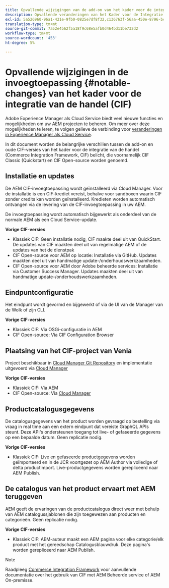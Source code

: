 ```yaml
---
title: Opvallende wijzigingen van de add-on van het kader voor de integratie van de handel (CIF)
description: Opvallende veranderingen van het Kader voor de Integratie van de Handel (CIF) in vergelijking met de oude CIF-versies.
exl-id: 5a526960-96a1-421e-9fb0-0825e7df8f32,c136763f-56aa-450e-8796-bc84bf6c205d
translation-type: tm+mt
source-git-commit: 7a52e4b62f5a18f9c68e5afb0d464bd11be732d2
workflow-type: tm+mt
source-wordcount: '453'
ht-degree: 5%

---
```


# Opvallende wijzigingen in de invoegtoepassing {#notable-changes} van het kader voor de integratie van de handel (CIF)

Adobe Experience Manager als Cloud Service biedt veel nieuwe functies en mogelijkheden om uw AEM projecten te beheren. Om meer over deze mogelijkheden te leren, te volgen gelieve de verbinding voor [veranderingen in Experience Manager als Cloud Service](/help/release-notes/aem-cloud-changes.md).

In dit document worden de belangrijke verschillen tussen de add-on en oude CIF-versies van het kader voor de integratie van de handel (Commerce Integration Framework, CIF) belicht, die voornamelijk CIF Classic (Quickstart) en CIF Open-source worden genoemd.

## Installatie en updates

De AEM CIF-invoegtoepassing wordt geïnstalleerd via Cloud Manager. Voor de installatie is een CIF-krediet vereist, behalve voor sandboxen waarin CIF zonder credits kan worden geïnstalleerd. Kredieten worden automatisch ontvangen via de levering van de CIF-invoegtoepassing in uw AEM.

De invoegtoepassing wordt automatisch bijgewerkt als onderdeel van de normale AEM als een Cloud Service-update.

**Vorige CIF-versies**

* Klassiek CIF: Geen installatie nodig, CIF maakte deel uit van QuickStart. De updates van CIF maakten deel uit van regelmatige AEM of de updates van het de dienstpak
* CIF Open-source voor AEM op locatie: Installatie via GitHub. Updates maakten deel uit van handmatige update-/onderhoudswerkzaamheden.
* CIF Open-source voor AEM door Adobe beheerde services: Installatie via Customer Success Manager. Updates maakten deel uit van handmatige update-/onderhoudswerkzaamheden.

## Eindpuntconfiguratie

Het eindpunt wordt gevormd en bijgewerkt of via de UI van de Manager van de Wolk of zijn CLI.

**Vorige CIF-versies**

* Klassiek CIF: Via OSGi-configuratie in AEM
* CIF Open-source: Via CIF Configuration Browser

## Plaatsing van het CIF-project van Venia

Project beschikbaar in [Cloud Manager Git Repository](https://docs.adobe.com/content/help/en/experience-manager-cloud-service/implementing/managing-code/integrating-with-git.html) en implementatie uitgevoerd via [Cloud Manager](https://docs.adobe.com/content/help/en/experience-manager-cloud-service/implementing/deploying/overview.html)

**Vorige CIF-versies**

* Klassiek CIF: Via AEM
* CIF Open-source: Via [Cloud Manager](https://docs.adobe.com/content/help/en/experience-manager-cloud-manager/using/introduction-to-cloud-manager.html)

## Productcatalogusgegevens

De catalogusgegevens van het product worden gevraagd op bestelling via vraag in real time aan een extern eindpunt dat vereiste GraphQL APIs steunt. Deze API&#39;s ondersteunen toegang tot live- of gefaseerde gegevens op een bepaalde datum. Geen replicatie nodig.

**Vorige CIF-versies**

* Klassiek CIF: Live en gefaseerde productgegevens worden geïmporteerd en in de JCR voortgezet op AEM Author via volledige of delta productimport. Live-productgegevens worden gerepliceerd naar AEM Publish.

## De catalogus van het product ervaart met AEM teruggeven

AEM geeft de ervaringen van de productcatalogus direct weer met behulp van AEM catalogussjablonen die zijn toegewezen aan producten en categorieën. Geen replicatie nodig.

**Vorige CIF-versies**

* Klassiek CIF: AEM-auteur maakt een AEM pagina voor elke categorie/elk product met het gereedschap Catalogusblauwdruk. Deze pagina&#39;s worden gerepliceerd naar AEM Publish.

>[!NOTE]
>
>Raadpleeg [Commerce Integration Framework](https://www.adobe.io/apis/experiencecloud/commerce-integration-framework/getting-started.html) voor aanvullende documentatie over het gebruik van CIF met AEM Beheerde service of AEM On-premisse.
